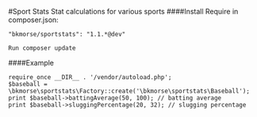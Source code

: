 #Sport Stats
Stat calculations for various sports
####Install
Require in composer.json:

`"bkmorse/sportstats": "1.1.*@dev"`

`Run composer update`

####Example
```
require_once __DIR__ . '/vendor/autoload.php';
$baseball = \bkmorse\sportstats\Factory::create('\bkmorse\sportstats\Baseball');
print $baseball->battingAverage(50, 100); // batting average
print $baseball->sluggingPercentage(20, 32); // slugging percentage
```